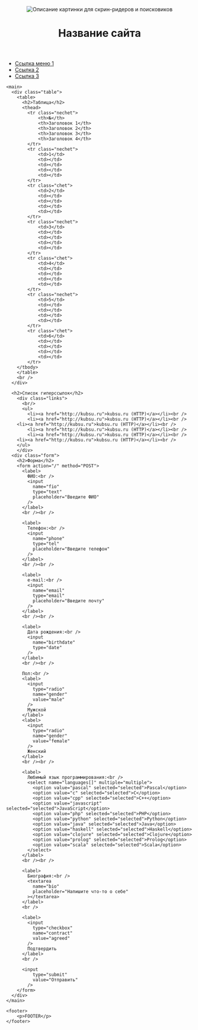 <!DOCTYPE html>
<html lang="ru">
<head>
    <meta charset="UTF-8">
    <title>Задание 3</title>
    <link rel="stylesheet" href="style.css">
</head>
<body>
  <div class="header">
    <header>
      <img src="logo.png" alt="Описание картинки для скрин-ридеров и поисковиков" />
      <h1 id="name">Название сайта</h1>      
  </header>
    <nav>
      <ul>
        <li><a href="#">Ссылка меню 1</a></li>
        <li><a href="#">Ссылка 2</a></li>
        <li><a href="#">Ссылка 3</a></li>
      </ul>
   </nav>
  </div>
    
    <main>
      <div class="table">
        <table>
          <h2>Таблица</h2>
          <thead>
            <tr class="nechet">
                <th>№</th>
                <th>Заголовок 1</th>
                <th>Заголовок 2</th>
                <th>Заголовок 3</th>
                <th>Заголовок 4</th>
            </tr>
            <tr class="nechet">
                <td>1</td>
                <td></td>
                <td></td>
                <td></td>
                <td></td>
            </tr>
            <tr class="chet">
                <td>2</td>
                <td></td>
                <td></td>
                <td></td>
                <td></td>
            </tr>
            <tr class="nechet">
                <td>3</td>
                <td></td>
                <td></td>
                <td></td>
                <td></td>
            </tr>
            <tr class="chet">
                <td>4</td>
                <td></td>
                <td></td>
                <td></td>
                <td></td>
            </tr>
            <tr class="nechet">
                <td>5</td>
                <td></td>
                <td></td>
                <td></td>
                <td></td>
            </tr>
            <tr class="chet">
                <td>6</td>
                <td></td>
                <td></td>
                <td></td>
                <td></td>
            </tr>
        </tbody>
        </table>
        <br /> 
      </div>

      <h2>Список гиперссылок</h2>
        <div class="links">
          <br/>
          <ul>
            <li><a href="http://kubsu.ru">kubsu.ru (HTTP)</a></li><br />
            <li><a href="http://kubsu.ru">kubsu.ru (HTTP)</a></li><br />
	    <li><a href="http://kubsu.ru">kubsu.ru (HTTP)</a></li><br />
            <li><a href="http://kubsu.ru">kubsu.ru (HTTP)</a></li><br />
            <li><a href="http://kubsu.ru">kubsu.ru (HTTP)</a></li><br />
	    <li><a href="http://kubsu.ru">kubsu.ru (HTTP)</a></li><br />
        </ul>
        </div>
      <div class="form">
        <h2>Форма</h2>
        <form action="/" method="POST">
          <label>
            ФИО:<br />
            <input 
              name="fio" 
              type="text" 
              placeholder="Введите ФИО"
            />
          </label>
          <br /><br />
    
          <label>
            Телефон:<br />
            <input
              name="phone"
              type="tel"
              placeholder="Введите телефон"
            />
          </label>
          <br /><br />
    
          <label>
            e-mail:<br />
            <input 
              name="email" 
              type="email" 
              placeholder="Введите почту"
            />
          </label>
          <br /><br />
    
          <label>
            Дата рождения:<br />
            <input 
              name="birthdate" 
              type="date"
            />
          </label>
          <br /><br />
    
          Пол:<br />
          <label>
            <input 
              type="radio" 
              name="gender" 
              value="male"
            />
            Мужской
          </label>
          <label>
            <input 
              type="radio" 
              name="gender" 
              value="female"
            /> 
            Женский
          </label>
          <br /><br />
    
          <label>
            Любимый язык программирования:<br />
            <select name="languages[]" multiple="multiple">
              <option value="pascal" selected="selected">Pascal</option>
              <option value="c" selected="selected">C</option>
              <option value="cpp" selected="selected">C++</option>
              <option value="javascript" selected="selected">JavaScript</option>
              <option value="php" selected="selected">PHP</option>
              <option value="python" selected="selected">Python</option>
              <option value="java" selected="selected">Java</option>
              <option value="haskell" selected="selected">Haskell</option>
              <option value="clojure" selected="selected">Clojure</option>
              <option value="prolog" selected="selected">Prolog</option>
              <option value="scala" selected="selected">Scala</option>
            </select>
          </label>
          <br /><br />
    
          <label>
            Биография:<br />
            <textarea 
              name="bio"  
              placeholder="Напишите что-то о себе"
            ></textarea>
          </label>
          <br />
    
          <label>
            <input 
              type="checkbox" 
              name="contract" 
              value="agreed"
            />
            Подтвердить
          </label>
          <br />
    
          <input 
              type="submit" 
              value="Отправить"
            />
        </form>
      </div>
    </main>

    <footer>
        <p>FOOTER</p>
    </footer>

</body>
</html>
